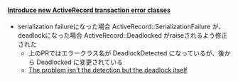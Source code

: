 #### [Introduce new ActiveRecord transaction error classes](https://github.com/rails/rails/pull/25107)

* serialization failureになった場合 ActiveRecord::SerializationFailure が、deadlockになった場合 ActiveRecord::Deadlocked がraiseされるよう修正された
  * 上のPRではエラークラス名が DeadlockDetected になっているが、後から Deadlocked に変更されている
  * [The problem isn't the detection but the deadlock itself](https://github.com/rails/rails/pull/26059)


